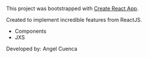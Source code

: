 This project was bootstrapped with [Create React App](https://github.com/facebookincubator/create-react-app).

Created to implement incredible features from ReactJS.
* Components
* JXS

Developed by: Angel Cuenca
